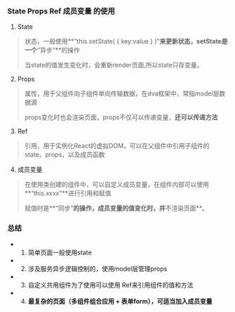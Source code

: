 ### State    Props    Ref    成员变量 的使用

1. State

> 状态，一般使用**"this.setState( { key:value } )"**来更新状态，setState是一个**‘’异步“**的操作
>
> 当state的值发生变化时，会重新render页面,所以state只存变量。



2. Props

> 属性，用于父组件向子组件单向传输数据，在dva框架中，常指model层数据源
>
> props变化时也会渲染页面，props不仅可以传递变量，**还可以传递方法**



3. Ref

> 引用，用于实例化React的虚拟DOM，可以在父组件中引用子组件的state，props，以及成员函数



4. 成员变量

> 在使用类创建的组件中，可以自定义成员变量，在组件内部可以使用**“this.xxxx”**进行引用和赋值
>
> 赋值时是**“同步”**的操作，成员变量的值变化时，并**不渲染页面**。



### 总结

* 1. 简单页面一般使用state
* 2. 涉及服务异步逻辑控制的，使用model层管理props
* 3. 自定义共用组件为了使用可以使用 Ref来引用组件的值和方法
* 4. **最复杂的页面（多组件组合应用 + 表单form），可适当加入成员变量**
